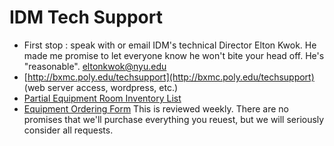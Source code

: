 # IDM Tech Support

* First stop : speak with or email IDM's technical Director Elton Kwok. He made me promise to let everyone know he won't bite your head off. He's "reasonable". eltonkwok@nyu.edu
* [http://bxmc.poly.edu/techsupport](http://bxmc.poly.edu/techsupport) \(web server access, wordpress, etc.\)
* [Partial Equipment Room Inventory List](http://equipment.bxmc.poly.edu)
* [Equipment Ordering Form](https://docs.google.com/forms/d/e/1FAIpQLSfpZlinB8m5fxHz-iMq3jqVYW-LtWna-LtdNiMiOZ_jsczLrg/viewform) This is reviewed weekly. There are no promises that we'll purchase everything you reuest, but we will seriously consider all requests.
